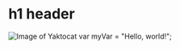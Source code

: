 # h1 header
![Image of Yaktocat](https://octodex.github.com/images/yaktocat.png)
var myVar = "Hello, world!";
